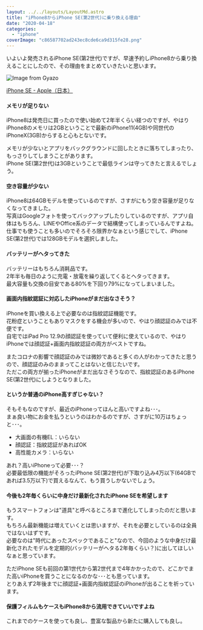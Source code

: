 ```yaml
---
layout: ../../layouts/LayoutMd.astro
title: "iPhone8からiPhone SE(第2世代)に乗り換える理由"
date: "2020-04-18"
categories: 
  - "iphone"
coverImage: "c86587702ad243ec8cde6ca9d315fe28.png"
---
```


いよいよ発売されるiPhone SE(第2世代)ですが、早速予約しiPhone8から乗り換えることにしたので、その理由をまとめていきたいと思います。

![Image from Gyazo](/archive/images/c86587702ad243ec8cde6ca9d315fe28.png)

[iPhone SE \- Apple（日本）](https://www.apple.com/jp/iphone-se/)

#### メモリが足りない

iPhone8は発売日に買ったので使い始めて2年半くらい経つのですが、やはりiPhone8のメモリは2GBということで最新のiPhone11(4GB)や同世代のiPhoneX(3GB)からすると心もとないです。

メモリが少ないとアプリをバックグラウンドに回したときに落ちてしまったり、もっさりしてしまうことがあります。  
iPhone SE(第2世代)は3GBということで最低ラインは守ってきたと言えるでしょう。

#### 空き容量が少ない

iPhone8は64GBモデルを使っているのですが、さすがにもう空き容量が足りなくなってきました。  
写真はGoogleフォトを使ってバックアップしたりしているのですが、アプリ自体はもちろん、LINEやOffice系のデータで結構使ってしまっているんですよね。  
仕事でも使うことも多いのでそろそろ限界かなぁという感じでして、iPhone SE(第2世代)では128GBモデルを選択しました。

#### バッテリーがヘタってきた

バッテリーはもちろん消耗品です。  
2年半も毎日のように充電・放電を繰り返してくるとヘタってきます。  
最大容量も交換の目安である80%を下回り79%になってしまいました。

#### 画面内指紋認証に対応したiPhoneがまだ出なさそう？

iPhoneを買い換える上で必要なのは指紋認証機能です。  
花粉症ということもありマスクをする機会が多いので、やはり顔認証のみでは不便です。  
自宅ではiPad Pro 12.9の顔認証を使っていて便利に使えているので、やはりiPhoneでは顔認証+画面内指紋認証の両方がベストですね。

またコロナの影響で顔認証のみでは微妙であると多くの人がわかってきたと思うので、顔認証のみのままってことはないと信じたいです。  
ただこの両方が揃ったiPhoneがまだ出なさそうなので、指紋認証のあるiPhone SE(第2世代)にしようとなりました。

#### というか普通のiPhone高すぎじゃない？

そもそもなのですが、最近のiPhoneってほんと高いですよね･･･。  
まぁ良い物にお金を払うというのはわかるのですが、さすがに10万はちょっと･･･。

- 大画面の有機EL：いらない
- 顔認証：指紋認証があればOK
- 高性能カメラ：いらない

あれ？高いiPhoneって必要･･･？  
必要最低限の機能がそろったiPhone SE(第2世代)が下取り込み4万以下(64GBであれば3.5万以下)で買えるなんて、もう買うしかないでしょう。

#### 今後も2年毎くらいに中身だけ最新化されたiPhone SEを希望します

もうスマートフォンは"道具"と呼べるところまで進化してしまったのだと思います。  
もちろん最新機能は増えていくとは思いますが、それを必要としているのは全員ではないはずです。  
必要なのは"時代にあったスペックであること"なので、今回のような中身だけ最新化されたモデルを定期的(バッテリーがヘタる2年毎くらい？)に出してほしいなぁと思っています。

ただiPhone SEも前回の第1世代から第2世代まで4年かかったので、どこかでまた高いiPhoneを買うことになるのかな･･･とも思っています。  
とりあえず2年後までに顔認証+画面内指紋認証のiPhoneが出ることを祈っています。

#### 保護フィルムもケースもiPhone8から流用できていいですよね

これまでのケースを使っても良し、豊富な製品から新たに購入しても良し。

<div data-vc_mylinkbox_id="889318550"></div>

<div data-vc_mylinkbox_id="889318551"></div>
